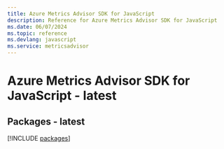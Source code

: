 ```yaml
---
title: Azure Metrics Advisor SDK for JavaScript
description: Reference for Azure Metrics Advisor SDK for JavaScript
ms.date: 06/07/2024
ms.topic: reference
ms.devlang: javascript
ms.service: metricsadvisor
---
```

# Azure Metrics Advisor SDK for JavaScript - latest
## Packages - latest
[!INCLUDE [packages](metrics-advisor-index.md)]